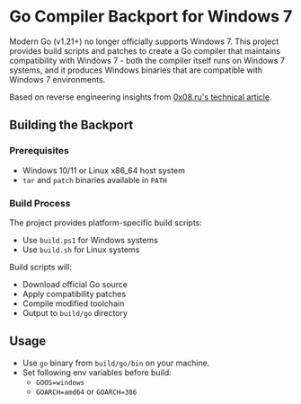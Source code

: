 # Go Compiler Backport for Windows 7

Modern Go (v1.21+) no longer officially supports Windows 7. This project provides build scripts and patches to create a Go compiler that maintains compatibility with Windows 7 - both the compiler itself runs on Windows 7 systems, and it produces Windows binaries that are compatible with Windows 7 environments.

Based on reverse engineering insights from [0x08.ru's technical article](https://blog.0x08.ru/backporting-golang-to-windows7).

## Building the Backport

### Prerequisites

- Windows 10/11 or Linux x86_64 host system
- `tar` and `patch` binaries available in `PATH`

### Build Process

The project provides platform-specific build scripts:

- Use `build.ps1` for Windows systems
- Use `build.sh` for Linux systems

Build scripts will:

- Download official Go source
- Apply compatibility patches
- Compile modified toolchain
- Output to `build/go` directory

## Usage

- Use `go` binary from `build/go/bin` on your machine.
- Set following env variables before build:
  - `GOOS=windows`
  - `GOARCH=amd64` or `GOARCH=386`

